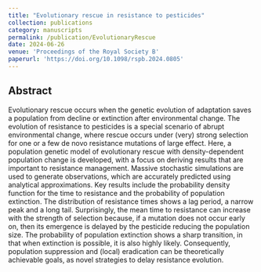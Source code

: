 ```yaml
---
title: "Evolutionary rescue in resistance to pesticides"
collection: publications
category: manuscripts
permalink: /publication/EvolutionaryRescue
date: 2024-06-26
venue: 'Proceedings of the Royal Society B'
paperurl: 'https://doi.org/10.1098/rspb.2024.0805'
---
```


## Abstract
Evolutionary rescue occurs when the genetic evolution of adaptation saves a population from decline or extinction after environmental change. The evolution of resistance to pesticides is a special scenario of abrupt environmental change, where rescue occurs under (very) strong selection for one or a few de novo resistance mutations of large effect. Here, a population genetic model of evolutionary rescue with density-dependent population change is developed, with a focus on deriving results that are important to resistance management. Massive stochastic simulations are used to generate observations, which are accurately predicted using analytical approximations. Key results include the probability density function for the time to resistance and the probability of population extinction. The distribution of resistance times shows a lag period, a narrow peak and a long tail. Surprisingly, the mean time to resistance can increase with the strength of selection because, if a mutation does not occur early on, then its emergence is delayed by the pesticide reducing the population size. The probability of population extinction shows a sharp transition, in that when extinction is possible, it is also highly likely. Consequently, population suppression and (local) eradication can be theoretically achievable goals, as novel strategies to delay resistance evolution.
